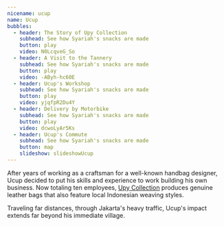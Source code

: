 ```yaml
---
nicename: ucup
name: Ucup
bubbles:
  - header: The Story of Upy Collection
    subhead: See how Syariah's snacks are made
    button: play
    video: N0LcqveG_So
  - header: A Visit to the Tannery
    subhead: See how Syariah's snacks are made
    button: play
    video: -AByh-hc60E
  - header: Ucup's Workshop
    subhead: See how Syariah's snacks are made
    button: play
    video: yjqfpR2Du4Y
  - header: Delivery by Motorbike
    subhead: See how Syariah's snacks are made
    button: play
    video: dcwoLyAr5Ks
  - header: Ucup's Commute
    subhead: See how Syariah's snacks are made
    button: map
    slideshow: slideshowUcup
---
```


<p>After years of working as a craftsman for a well-known handbag designer, Ucup decided to put his skills and experience to work building his own business. Now totaling ten employees, <a href="http://upycollection.com/" target="_blank">Upy Collection</a> produces genuine leather bags that also feature local Indonesian weaving styles.</p>

<p class="slideshow-only">Traveling far distances, through Jakarta's heavy traffic, Ucup's impact extends far beyond his immediate village.</p>
